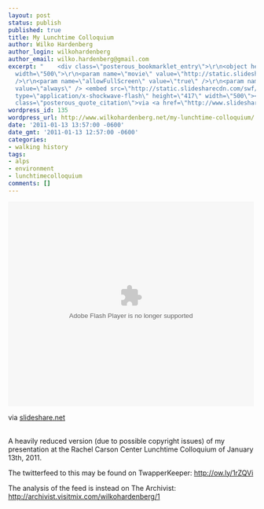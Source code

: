 ```yaml
---
layout: post
status: publish
published: true
title: My Lunchtime Colloquium
author: Wilko Hardenberg
author_login: wilkohardenberg
author_email: wilko.hardenberg@gmail.com
excerpt: "    <div class=\"posterous_bookmarklet_entry\">\r\n<object height=\"417\"
  width=\"500\">\r\n<param name=\"movie\" value=\"http://static.slidesharecdn.com/swf/ssplayer2.swf?doc=lunchtimecolloquiumreduxhardenberg-110113073417-phpapp01&amp;stripped_title=lunchtime-colloquiumredux-hardenberg\"
  />\r\n<param name=\"allowFullScreen\" value=\"true\" />\r\n<param name=\"allowScriptAccess\"
  value=\"always\" /> <embed src=\"http://static.slidesharecdn.com/swf/ssplayer2.swf?doc=lunchtimecolloquiumreduxhardenberg-110113073417-phpapp01&amp;stripped_title=lunchtime-colloquiumredux-hardenberg\"
  type=\"application/x-shockwave-flash\" height=\"417\" width=\"500\"></embed>\r\n</object>\r\n<div
  class=\"posterous_quote_citation\">via <a href=\"http://www.slideshare.net/wilkohardenberg/lunchtime-colloquiumredux-hardenberg\">slideshare.net</a></div>\r\n"
wordpress_id: 135
wordpress_url: http://www.wilkohardenberg.net/my-lunchtime-colloquium/
date: '2011-01-13 13:57:00 -0600'
date_gmt: '2011-01-13 12:57:00 -0600'
categories:
- walking history
tags:
- alps
- environment
- lunchtimecolloquium
comments: []
---
```

<div class="posterous_bookmarklet_entry">
<object height="417" width="500"><param name="movie" value="http://static.slidesharecdn.com/swf/ssplayer2.swf?doc=lunchtimecolloquiumreduxhardenberg-110113073417-phpapp01&amp;stripped_title=lunchtime-colloquiumredux-hardenberg" /><param name="allowFullScreen" value="true" /><param name="allowScriptAccess" value="always" /><embed src="http://static.slidesharecdn.com/swf/ssplayer2.swf?doc=lunchtimecolloquiumreduxhardenberg-110113073417-phpapp01&amp;stripped_title=lunchtime-colloquiumredux-hardenberg" type="application/x-shockwave-flash" height="417" width="500"></embed><br />
</object></p>
<div class="posterous_quote_citation">via <a href="http://www.slideshare.net/wilkohardenberg/lunchtime-colloquiumredux-hardenberg">slideshare.net</a></div><br />
<a id="more"></a><a id="more-135"></a>
<p>A heavily reduced version (due to possible copyright issues) of my presentation at the Rachel Carson Center Lunchtime Colloquium of January 13th, 2011.</p></p>
<p>The twitterfeed to this may be found on TwapperKeeper: <a href="http://ow.ly/1rZQVi">http://ow.ly/1rZQVi</a></p></p>
<p>The analysis of the feed is instead on The Archivist: <a href="http://archivist.visitmix.com/wilkohardenberg/1">http://archivist.visitmix.com/wilkohardenberg/1</a></p><br />
</div>
